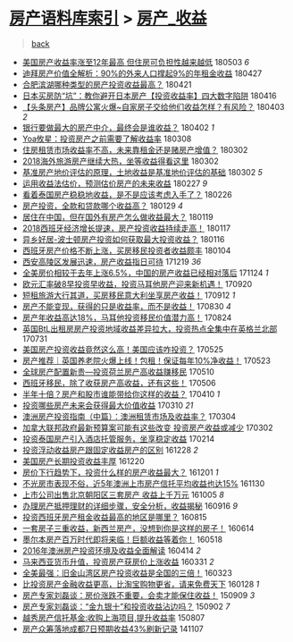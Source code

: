 [房产语料库索引](../../README.md)  > [房产_收益](房产_收益.md)
====
> [back](../README.md)

- [美国房产收益率涨至12年最高 但住房可负担性越来越低](http://jkwz.applinzi.com/ittc/7098856639199446023.html#%E7%BE%8E%E5%9B%BD%E6%88%BF%E4%BA%A7%E6%94%B6%E7%9B%8A%E7%8E%87%E6%B6%A8%E8%87%B312%E5%B9%B4%E6%9C%80%E9%AB%98+%E4%BD%86%E4%BD%8F%E6%88%BF%E5%8F%AF%E8%B4%9F%E6%8B%85%E6%80%A7%E8%B6%8A%E6%9D%A5%E8%B6%8A%E4%BD%8E) 180503 *6* 
- [迪拜房产价值全解析：90%的外来人口撑起9%的年租金收益](http://jkwz.applinzi.com/ittc/7096684078269203472.html#%E8%BF%AA%E6%8B%9C%E6%88%BF%E4%BA%A7%E4%BB%B7%E5%80%BC%E5%85%A8%E8%A7%A3%E6%9E%90%EF%BC%9A90%25%E7%9A%84%E5%A4%96%E6%9D%A5%E4%BA%BA%E5%8F%A3%E6%92%91%E8%B5%B79%25%E7%9A%84%E5%B9%B4%E7%A7%9F%E9%87%91%E6%94%B6%E7%9B%8A) 180427  
- [合肥滨湖哪种类型的房产投资收益最高？](http://jkwz.applinzi.com/ittc/7094506289608786955.html#%E5%90%88%E8%82%A5%E6%BB%A8%E6%B9%96%E5%93%AA%E7%A7%8D%E7%B1%BB%E5%9E%8B%E7%9A%84%E6%88%BF%E4%BA%A7%E6%8A%95%E8%B5%84%E6%94%B6%E7%9B%8A%E6%9C%80%E9%AB%98%EF%BC%9F) 180421  
- [日本买房防“坑”：教你避开日本房产【投资收益率】四大数字陷阱](http://jkwz.applinzi.com/ittc/7092607514640401424.html#%E6%97%A5%E6%9C%AC%E4%B9%B0%E6%88%BF%E9%98%B2%E2%80%9C%E5%9D%91%E2%80%9D%EF%BC%9A%E6%95%99%E4%BD%A0%E9%81%BF%E5%BC%80%E6%97%A5%E6%9C%AC%E6%88%BF%E4%BA%A7%E3%80%90%E6%8A%95%E8%B5%84%E6%94%B6%E7%9B%8A%E7%8E%87%E3%80%91%E5%9B%9B%E5%A4%A7%E6%95%B0%E5%AD%97%E9%99%B7%E9%98%B1) 180416  
- [【头条房产】品牌公寓火爆~自家房子交给他们收益怎样？有风险？](http://jkwz.applinzi.com/ittc/7087825527387980816.html#%E3%80%90%E5%A4%B4%E6%9D%A1%E6%88%BF%E4%BA%A7%E3%80%91%E5%93%81%E7%89%8C%E5%85%AC%E5%AF%93%E7%81%AB%E7%88%86%7E%E8%87%AA%E5%AE%B6%E6%88%BF%E5%AD%90%E4%BA%A4%E7%BB%99%E4%BB%96%E4%BB%AC%E6%94%B6%E7%9B%8A%E6%80%8E%E6%A0%B7%EF%BC%9F%E6%9C%89%E9%A3%8E%E9%99%A9%EF%BC%9F) 180403 *2* 
- [银行要做最大的房产中介，最终会是谁收益？](http://jkwz.applinzi.com/ittc/7086272649347204107.html#%E9%93%B6%E8%A1%8C%E8%A6%81%E5%81%9A%E6%9C%80%E5%A4%A7%E7%9A%84%E6%88%BF%E4%BA%A7%E4%B8%AD%E4%BB%8B%EF%BC%8C%E6%9C%80%E7%BB%88%E4%BC%9A%E6%98%AF%E8%B0%81%E6%94%B6%E7%9B%8A%EF%BC%9F) 180402 *1* 
- [Yoa攸星：投资房产之前需要了解收益率](http://jkwz.applinzi.com/ittc/7078128567370384400.html#Yoa%E6%94%B8%E6%98%9F%EF%BC%9A%E6%8A%95%E8%B5%84%E6%88%BF%E4%BA%A7%E4%B9%8B%E5%89%8D%E9%9C%80%E8%A6%81%E4%BA%86%E8%A7%A3%E6%94%B6%E7%9B%8A%E7%8E%87) 180308  
- [住房租赁市场收益率不高，未来靠租金还是赌房产增值？](http://jkwz.applinzi.com/ittc/7075900007360496657.html#%E4%BD%8F%E6%88%BF%E7%A7%9F%E8%B5%81%E5%B8%82%E5%9C%BA%E6%94%B6%E7%9B%8A%E7%8E%87%E4%B8%8D%E9%AB%98%EF%BC%8C%E6%9C%AA%E6%9D%A5%E9%9D%A0%E7%A7%9F%E9%87%91%E8%BF%98%E6%98%AF%E8%B5%8C%E6%88%BF%E4%BA%A7%E5%A2%9E%E5%80%BC%EF%BC%9F) 180302  
- [2018海外旅游房产继续大热，坐等收益得看这里](http://jkwz.applinzi.com/ittc/7075829779788203024.html#2018%E6%B5%B7%E5%A4%96%E6%97%85%E6%B8%B8%E6%88%BF%E4%BA%A7%E7%BB%A7%E7%BB%AD%E5%A4%A7%E7%83%AD%EF%BC%8C%E5%9D%90%E7%AD%89%E6%94%B6%E7%9B%8A%E5%BE%97%E7%9C%8B%E8%BF%99%E9%87%8C) 180302  
- [基准房产地价评估的原理，土地收益是基准地价评估的基础](http://jkwz.applinzi.com/ittc/7075810472815494151.html#%E5%9F%BA%E5%87%86%E6%88%BF%E4%BA%A7%E5%9C%B0%E4%BB%B7%E8%AF%84%E4%BC%B0%E7%9A%84%E5%8E%9F%E7%90%86%EF%BC%8C%E5%9C%9F%E5%9C%B0%E6%94%B6%E7%9B%8A%E6%98%AF%E5%9F%BA%E5%87%86%E5%9C%B0%E4%BB%B7%E8%AF%84%E4%BC%B0%E7%9A%84%E5%9F%BA%E7%A1%80) 180302 *5* 
- [运用收益法估价，预测估价房产的未来收益](http://jkwz.applinzi.com/ittc/7074785955724919824.html#%E8%BF%90%E7%94%A8%E6%94%B6%E7%9B%8A%E6%B3%95%E4%BC%B0%E4%BB%B7%EF%BC%8C%E9%A2%84%E6%B5%8B%E4%BC%B0%E4%BB%B7%E6%88%BF%E4%BA%A7%E7%9A%84%E6%9C%AA%E6%9D%A5%E6%94%B6%E7%9B%8A) 180227 *9* 
- [看着泰国房产稳稳地收益，是不是应该考虑入手了？](http://jkwz.applinzi.com/ittc/7074377540758406150.html#%E7%9C%8B%E7%9D%80%E6%B3%B0%E5%9B%BD%E6%88%BF%E4%BA%A7%E7%A8%B3%E7%A8%B3%E5%9C%B0%E6%94%B6%E7%9B%8A%EF%BC%8C%E6%98%AF%E4%B8%8D%E6%98%AF%E5%BA%94%E8%AF%A5%E8%80%83%E8%99%91%E5%85%A5%E6%89%8B%E4%BA%86%EF%BC%9F) 180226  
- [房产投资，全款和贷款哪个收益高？](http://jkwz.applinzi.com/ittc/7063930459287716871.html#%E6%88%BF%E4%BA%A7%E6%8A%95%E8%B5%84%EF%BC%8C%E5%85%A8%E6%AC%BE%E5%92%8C%E8%B4%B7%E6%AC%BE%E5%93%AA%E4%B8%AA%E6%94%B6%E7%9B%8A%E9%AB%98%EF%BC%9F) 180129 *4* 
- [居住在中国，但在国外有房产怎么做收益最大？](http://jkwz.applinzi.com/ittc/7060233015987274758.html#%E5%B1%85%E4%BD%8F%E5%9C%A8%E4%B8%AD%E5%9B%BD%EF%BC%8C%E4%BD%86%E5%9C%A8%E5%9B%BD%E5%A4%96%E6%9C%89%E6%88%BF%E4%BA%A7%E6%80%8E%E4%B9%88%E5%81%9A%E6%94%B6%E7%9B%8A%E6%9C%80%E5%A4%A7%EF%BC%9F) 180119  
- [2018西班牙经济增长提速，房产投资收益持续走高！](http://jkwz.applinzi.com/ittc/7059484341841691654.html#2018%E8%A5%BF%E7%8F%AD%E7%89%99%E7%BB%8F%E6%B5%8E%E5%A2%9E%E9%95%BF%E6%8F%90%E9%80%9F%EF%BC%8C%E6%88%BF%E4%BA%A7%E6%8A%95%E8%B5%84%E6%94%B6%E7%9B%8A%E6%8C%81%E7%BB%AD%E8%B5%B0%E9%AB%98%EF%BC%81) 180117  
- [异乡好居-波士顿房产投资如何获取最大投资收益？](http://jkwz.applinzi.com/ittc/7059186748444115974.html#%E5%BC%82%E4%B9%A1%E5%A5%BD%E5%B1%85-%E6%B3%A2%E5%A3%AB%E9%A1%BF%E6%88%BF%E4%BA%A7%E6%8A%95%E8%B5%84%E5%A6%82%E4%BD%95%E8%8E%B7%E5%8F%96%E6%9C%80%E5%A4%A7%E6%8A%95%E8%B5%84%E6%94%B6%E7%9B%8A%EF%BC%9F) 180116  
- [西班牙房产价格不断上涨，买房移民投资者收益颇丰](http://jkwz.applinzi.com/ittc/7054795108153558026.html#%E8%A5%BF%E7%8F%AD%E7%89%99%E6%88%BF%E4%BA%A7%E4%BB%B7%E6%A0%BC%E4%B8%8D%E6%96%AD%E4%B8%8A%E6%B6%A8%EF%BC%8C%E4%B9%B0%E6%88%BF%E7%A7%BB%E6%B0%91%E6%8A%95%E8%B5%84%E8%80%85%E6%94%B6%E7%9B%8A%E9%A2%87%E4%B8%B0) 180104  
- [西安高陵区发展迅速，房产收益指日可待](http://jkwz.applinzi.com/ittc/7048781219506947089.html#%E8%A5%BF%E5%AE%89%E9%AB%98%E9%99%B5%E5%8C%BA%E5%8F%91%E5%B1%95%E8%BF%85%E9%80%9F%EF%BC%8C%E6%88%BF%E4%BA%A7%E6%94%B6%E7%9B%8A%E6%8C%87%E6%97%A5%E5%8F%AF%E5%BE%85) 171219 *36* 
- [全美房价相较于去年上涨6.5%，中国的房产收益已经相对落后](http://jkwz.applinzi.com/ittc/7039583111036273681.html#%E5%85%A8%E7%BE%8E%E6%88%BF%E4%BB%B7%E7%9B%B8%E8%BE%83%E4%BA%8E%E5%8E%BB%E5%B9%B4%E4%B8%8A%E6%B6%A86.5%25%EF%BC%8C%E4%B8%AD%E5%9B%BD%E7%9A%84%E6%88%BF%E4%BA%A7%E6%94%B6%E7%9B%8A%E5%B7%B2%E7%BB%8F%E7%9B%B8%E5%AF%B9%E8%90%BD%E5%90%8E) 171124 *1* 
- [欧元汇率破8早投资早收益，投资马耳他房产迎来新机遇！](http://jkwz.applinzi.com/ittc/7015442701707904016.html#%E6%AC%A7%E5%85%83%E6%B1%87%E7%8E%87%E7%A0%B48%E6%97%A9%E6%8A%95%E8%B5%84%E6%97%A9%E6%94%B6%E7%9B%8A%EF%BC%8C%E6%8A%95%E8%B5%84%E9%A9%AC%E8%80%B3%E4%BB%96%E6%88%BF%E4%BA%A7%E8%BF%8E%E6%9D%A5%E6%96%B0%E6%9C%BA%E9%81%87%EF%BC%81) 170920  
- [短租旅游大行其道，买房移民意大利坐享房产收益！](http://jkwz.applinzi.com/ittc/7012479756547916817.html#%E7%9F%AD%E7%A7%9F%E6%97%85%E6%B8%B8%E5%A4%A7%E8%A1%8C%E5%85%B6%E9%81%93%EF%BC%8C%E4%B9%B0%E6%88%BF%E7%A7%BB%E6%B0%91%E6%84%8F%E5%A4%A7%E5%88%A9%E5%9D%90%E4%BA%AB%E6%88%BF%E4%BA%A7%E6%94%B6%E7%9B%8A%EF%BC%81) 170912 *1* 
- [房产不能变现，获得的只是收益率，而不是收益！](http://jkwz.applinzi.com/ittc/7007563302107087888.html#%E6%88%BF%E4%BA%A7%E4%B8%8D%E8%83%BD%E5%8F%98%E7%8E%B0%EF%BC%8C%E8%8E%B7%E5%BE%97%E7%9A%84%E5%8F%AA%E6%98%AF%E6%94%B6%E7%9B%8A%E7%8E%87%EF%BC%8C%E8%80%8C%E4%B8%8D%E6%98%AF%E6%94%B6%E7%9B%8A%EF%BC%81) 170830 *4* 
- [房产年收益高达18%，马耳他投资移民价值潜力高！](http://jkwz.applinzi.com/ittc/7004944649444394000.html#%E6%88%BF%E4%BA%A7%E5%B9%B4%E6%94%B6%E7%9B%8A%E9%AB%98%E8%BE%BE18%25%EF%BC%8C%E9%A9%AC%E8%80%B3%E4%BB%96%E6%8A%95%E8%B5%84%E7%A7%BB%E6%B0%91%E4%BB%B7%E5%80%BC%E6%BD%9C%E5%8A%9B%E9%AB%98%EF%BC%81) 170824  
- [英国BtL出租房房产投资地域收益差异拉大，投资热点全集中在英格兰北部](http://jkwz.applinzi.com/ittc/6995299930900792336.html#%E8%8B%B1%E5%9B%BDBtL%E5%87%BA%E7%A7%9F%E6%88%BF%E6%88%BF%E4%BA%A7%E6%8A%95%E8%B5%84%E5%9C%B0%E5%9F%9F%E6%94%B6%E7%9B%8A%E5%B7%AE%E5%BC%82%E6%8B%89%E5%A4%A7%EF%BC%8C%E6%8A%95%E8%B5%84%E7%83%AD%E7%82%B9%E5%85%A8%E9%9B%86%E4%B8%AD%E5%9C%A8%E8%8B%B1%E6%A0%BC%E5%85%B0%E5%8C%97%E9%83%A8) 170731  
- [美国房产投资收益竟然这么高！美国应该咋投资？](http://jkwz.applinzi.com/ittc/6971566891540677636.html#%E7%BE%8E%E5%9B%BD%E6%88%BF%E4%BA%A7%E6%8A%95%E8%B5%84%E6%94%B6%E7%9B%8A%E7%AB%9F%E7%84%B6%E8%BF%99%E4%B9%88%E9%AB%98%EF%BC%81%E7%BE%8E%E5%9B%BD%E5%BA%94%E8%AF%A5%E5%92%8B%E6%8A%95%E8%B5%84%EF%BC%9F) 170525  
- [房产推荐｜英国养老院火爆上线！包租！保证每年10%净收益！](http://jkwz.applinzi.com/ittc/6970792710171526148.html#%E6%88%BF%E4%BA%A7%E6%8E%A8%E8%8D%90%EF%BD%9C%E8%8B%B1%E5%9B%BD%E5%85%BB%E8%80%81%E9%99%A2%E7%81%AB%E7%88%86%E4%B8%8A%E7%BA%BF%EF%BC%81%E5%8C%85%E7%A7%9F%EF%BC%81%E4%BF%9D%E8%AF%81%E6%AF%8F%E5%B9%B410%25%E5%87%80%E6%94%B6%E7%9B%8A%EF%BC%81) 170523  
- [全球房产配置新贵—投资荷兰房产高收益赚移民](http://jkwz.applinzi.com/ittc/6965980030449484804.html#%E5%85%A8%E7%90%83%E6%88%BF%E4%BA%A7%E9%85%8D%E7%BD%AE%E6%96%B0%E8%B4%B5%E2%80%94%E6%8A%95%E8%B5%84%E8%8D%B7%E5%85%B0%E6%88%BF%E4%BA%A7%E9%AB%98%E6%94%B6%E7%9B%8A%E8%B5%9A%E7%A7%BB%E6%B0%91) 170510  
- [西班牙移民，除了收获房产高收益，还有这些！](http://jkwz.applinzi.com/ittc/6964253938546115588.html#%E8%A5%BF%E7%8F%AD%E7%89%99%E7%A7%BB%E6%B0%91%EF%BC%8C%E9%99%A4%E4%BA%86%E6%94%B6%E8%8E%B7%E6%88%BF%E4%BA%A7%E9%AB%98%E6%94%B6%E7%9B%8A%EF%BC%8C%E8%BF%98%E6%9C%89%E8%BF%99%E4%BA%9B%EF%BC%81) 170506  
- [半年十倍？房产和股市谁能带给你这样的收益？](http://jkwz.applinzi.com/ittc/6954984459916018692.html#%E5%8D%8A%E5%B9%B4%E5%8D%81%E5%80%8D%EF%BC%9F%E6%88%BF%E4%BA%A7%E5%92%8C%E8%82%A1%E5%B8%82%E8%B0%81%E8%83%BD%E5%B8%A6%E7%BB%99%E4%BD%A0%E8%BF%99%E6%A0%B7%E7%9A%84%E6%94%B6%E7%9B%8A%EF%BC%9F) 170410 *1* 
- [投资哪些房产未来会获得最大价值收益](http://jkwz.applinzi.com/ittc/6943404335584248837.html#%E6%8A%95%E8%B5%84%E5%93%AA%E4%BA%9B%E6%88%BF%E4%BA%A7%E6%9C%AA%E6%9D%A5%E4%BC%9A%E8%8E%B7%E5%BE%97%E6%9C%80%E5%A4%A7%E4%BB%B7%E5%80%BC%E6%94%B6%E7%9B%8A) 170310 *21* 
- [澳洲房产投资指南（中篇）：澳洲租赁市场及收益率？](http://jkwz.applinzi.com/ittc/6941110713908200453.html#%E6%BE%B3%E6%B4%B2%E6%88%BF%E4%BA%A7%E6%8A%95%E8%B5%84%E6%8C%87%E5%8D%97%EF%BC%88%E4%B8%AD%E7%AF%87%EF%BC%89%EF%BC%9A%E6%BE%B3%E6%B4%B2%E7%A7%9F%E8%B5%81%E5%B8%82%E5%9C%BA%E5%8F%8A%E6%94%B6%E7%9B%8A%E7%8E%87%EF%BC%9F) 170304  
- [加拿大联邦政府最新预算案可能有这些改变 投资房产收益或减少](http://jkwz.applinzi.com/ittc/6940384075427873796.html#%E5%8A%A0%E6%8B%BF%E5%A4%A7%E8%81%94%E9%82%A6%E6%94%BF%E5%BA%9C%E6%9C%80%E6%96%B0%E9%A2%84%E7%AE%97%E6%A1%88%E5%8F%AF%E8%83%BD%E6%9C%89%E8%BF%99%E4%BA%9B%E6%94%B9%E5%8F%98+%E6%8A%95%E8%B5%84%E6%88%BF%E4%BA%A7%E6%94%B6%E7%9B%8A%E6%88%96%E5%87%8F%E5%B0%91) 170302  
- [投资泰国房产引入酒店托管服务，坐享稳定收益](http://jkwz.applinzi.com/ittc/6934611850124854276.html#%E6%8A%95%E8%B5%84%E6%B3%B0%E5%9B%BD%E6%88%BF%E4%BA%A7%E5%BC%95%E5%85%A5%E9%85%92%E5%BA%97%E6%89%98%E7%AE%A1%E6%9C%8D%E5%8A%A1%EF%BC%8C%E5%9D%90%E4%BA%AB%E7%A8%B3%E5%AE%9A%E6%94%B6%E7%9B%8A) 170214  
- [投资浮动收益房产跟固定收益房产的区别](http://jkwz.applinzi.com/ittc/6916643547343488005.html#%E6%8A%95%E8%B5%84%E6%B5%AE%E5%8A%A8%E6%94%B6%E7%9B%8A%E6%88%BF%E4%BA%A7%E8%B7%9F%E5%9B%BA%E5%AE%9A%E6%94%B6%E7%9B%8A%E6%88%BF%E4%BA%A7%E7%9A%84%E5%8C%BA%E5%88%AB) 161228 *2* 
- [美国房产长期投资收益丰厚](http://jkwz.applinzi.com/ittc/6913643035576763396.html#%E7%BE%8E%E5%9B%BD%E6%88%BF%E4%BA%A7%E9%95%BF%E6%9C%9F%E6%8A%95%E8%B5%84%E6%94%B6%E7%9B%8A%E4%B8%B0%E5%8E%9A) 161220  
- [房价下行趋势下，投资什么样的房产收益最大？](http://jkwz.applinzi.com/ittc/6906555150461584388.html#%E6%88%BF%E4%BB%B7%E4%B8%8B%E8%A1%8C%E8%B6%8B%E5%8A%BF%E4%B8%8B%EF%BC%8C%E6%8A%95%E8%B5%84%E4%BB%80%E4%B9%88%E6%A0%B7%E7%9A%84%E6%88%BF%E4%BA%A7%E6%94%B6%E7%9B%8A%E6%9C%80%E5%A4%A7%EF%BC%9F) 161201 *1* 
- [不光房市表现不俗，近5年澳洲上市房产信托平均收益也达15%](http://jkwz.applinzi.com/ittc/6906284666515883012.html#%E4%B8%8D%E5%85%89%E6%88%BF%E5%B8%82%E8%A1%A8%E7%8E%B0%E4%B8%8D%E4%BF%97%EF%BC%8C%E8%BF%915%E5%B9%B4%E6%BE%B3%E6%B4%B2%E4%B8%8A%E5%B8%82%E6%88%BF%E4%BA%A7%E4%BF%A1%E6%89%98%E5%B9%B3%E5%9D%87%E6%94%B6%E7%9B%8A%E4%B9%9F%E8%BE%BE15%25) 161130  
- [上市公司出售北京朝阳区三套房产 收益上千万元](http://jkwz.applinzi.com/ittc/6885449619466617861.html#%E4%B8%8A%E5%B8%82%E5%85%AC%E5%8F%B8%E5%87%BA%E5%94%AE%E5%8C%97%E4%BA%AC%E6%9C%9D%E9%98%B3%E5%8C%BA%E4%B8%89%E5%A5%97%E6%88%BF%E4%BA%A7+%E6%94%B6%E7%9B%8A%E4%B8%8A%E5%8D%83%E4%B8%87%E5%85%83) 161005 *8* 
- [办理房产抵押理财的详细步骤，安全分析，收益揭秘](http://jkwz.applinzi.com/ittc/6878384376118772741.html#%E5%8A%9E%E7%90%86%E6%88%BF%E4%BA%A7%E6%8A%B5%E6%8A%BC%E7%90%86%E8%B4%A2%E7%9A%84%E8%AF%A6%E7%BB%86%E6%AD%A5%E9%AA%A4%EF%BC%8C%E5%AE%89%E5%85%A8%E5%88%86%E6%9E%90%EF%BC%8C%E6%94%B6%E7%9B%8A%E6%8F%AD%E7%A7%98) 160916 *9* 
- [投资西班牙房产租金收益最高的地区是哪里？](http://jkwz.applinzi.com/ittc/6866632567029236740.html#%E6%8A%95%E8%B5%84%E8%A5%BF%E7%8F%AD%E7%89%99%E6%88%BF%E4%BA%A7%E7%A7%9F%E9%87%91%E6%94%B6%E7%9B%8A%E6%9C%80%E9%AB%98%E7%9A%84%E5%9C%B0%E5%8C%BA%E6%98%AF%E5%93%AA%E9%87%8C%EF%BC%9F) 160815  
- [一套房子三重收益，新西兰房产，没想到你是这样的房子！](http://jkwz.applinzi.com/ittc/6843524058888799236.html#%E4%B8%80%E5%A5%97%E6%88%BF%E5%AD%90%E4%B8%89%E9%87%8D%E6%94%B6%E7%9B%8A%EF%BC%8C%E6%96%B0%E8%A5%BF%E5%85%B0%E6%88%BF%E4%BA%A7%EF%BC%8C%E6%B2%A1%E6%83%B3%E5%88%B0%E4%BD%A0%E6%98%AF%E8%BF%99%E6%A0%B7%E7%9A%84%E6%88%BF%E5%AD%90%EF%BC%81) 160614  
- [墨尔本房产百万时代即将来临！巨额收益等着你！](http://jkwz.applinzi.com/ittc/6833592426803233796.html#%E5%A2%A8%E5%B0%94%E6%9C%AC%E6%88%BF%E4%BA%A7%E7%99%BE%E4%B8%87%E6%97%B6%E4%BB%A3%E5%8D%B3%E5%B0%86%E6%9D%A5%E4%B8%B4%EF%BC%81%E5%B7%A8%E9%A2%9D%E6%94%B6%E7%9B%8A%E7%AD%89%E7%9D%80%E4%BD%A0%EF%BC%81) 160518  
- [2016年澳洲房产投资环境及收益全面解读](http://jkwz.applinzi.com/ittc/6820950558013654020.html#2016%E5%B9%B4%E6%BE%B3%E6%B4%B2%E6%88%BF%E4%BA%A7%E6%8A%95%E8%B5%84%E7%8E%AF%E5%A2%83%E5%8F%8A%E6%94%B6%E7%9B%8A%E5%85%A8%E9%9D%A2%E8%A7%A3%E8%AF%BB) 160414 *2* 
- [马来西亚货币升值，投资房产获房价上涨收益](http://jkwz.applinzi.com/ittc/6815786835250775045.html#%E9%A9%AC%E6%9D%A5%E8%A5%BF%E4%BA%9A%E8%B4%A7%E5%B8%81%E5%8D%87%E5%80%BC%EF%BC%8C%E6%8A%95%E8%B5%84%E6%88%BF%E4%BA%A7%E8%8E%B7%E6%88%BF%E4%BB%B7%E4%B8%8A%E6%B6%A8%E6%94%B6%E7%9B%8A) 160331 *2* 
- [全美最强：旧金山湾区房产投资收益是全国的三倍！](http://jkwz.applinzi.com/ittc/6812792536984716292.html#%E5%85%A8%E7%BE%8E%E6%9C%80%E5%BC%BA%EF%BC%9A%E6%97%A7%E9%87%91%E5%B1%B1%E6%B9%BE%E5%8C%BA%E6%88%BF%E4%BA%A7%E6%8A%95%E8%B5%84%E6%94%B6%E7%9B%8A%E6%98%AF%E5%85%A8%E5%9B%BD%E7%9A%84%E4%B8%89%E5%80%8D%EF%BC%81) 160323  
- [比投资房产金融收益更高，比淘宝购物更省，请来免费天下](http://jkwz.applinzi.com/ittc/6792328285358916612.html#%E6%AF%94%E6%8A%95%E8%B5%84%E6%88%BF%E4%BA%A7%E9%87%91%E8%9E%8D%E6%94%B6%E7%9B%8A%E6%9B%B4%E9%AB%98%EF%BC%8C%E6%AF%94%E6%B7%98%E5%AE%9D%E8%B4%AD%E7%89%A9%E6%9B%B4%E7%9C%81%EF%BC%8C%E8%AF%B7%E6%9D%A5%E5%85%8D%E8%B4%B9%E5%A4%A9%E4%B8%8B) 160128 *1* 
- [房产专家刘磊谈：房价涨跌不重要，会卖才能保住收益！](http://jkwz.applinzi.com/ittc/6739974358523216901.html#%E6%88%BF%E4%BA%A7%E4%B8%93%E5%AE%B6%E5%88%98%E7%A3%8A%E8%B0%88%EF%BC%9A%E6%88%BF%E4%BB%B7%E6%B6%A8%E8%B7%8C%E4%B8%8D%E9%87%8D%E8%A6%81%EF%BC%8C%E4%BC%9A%E5%8D%96%E6%89%8D%E8%83%BD%E4%BF%9D%E4%BD%8F%E6%94%B6%E7%9B%8A%EF%BC%81) 150909 *3* 
- [房产专家刘磊谈：“金九银十”和投资收益沾边吗？](http://jkwz.applinzi.com/ittc/6737393508380197893.html#%E6%88%BF%E4%BA%A7%E4%B8%93%E5%AE%B6%E5%88%98%E7%A3%8A%E8%B0%88%EF%BC%9A%E2%80%9C%E9%87%91%E4%B9%9D%E9%93%B6%E5%8D%81%E2%80%9D%E5%92%8C%E6%8A%95%E8%B5%84%E6%94%B6%E7%9B%8A%E6%B2%BE%E8%BE%B9%E5%90%97%EF%BC%9F) 150902 *7* 
- [越秀房产信托基金:收购上海项目,提升收益率](http://jkwz.applinzi.com/ittc/547650615581218897.html#%E8%B6%8A%E7%A7%80%E6%88%BF%E4%BA%A7%E4%BF%A1%E6%89%98%E5%9F%BA%E9%87%91%3A%E6%94%B6%E8%B4%AD%E4%B8%8A%E6%B5%B7%E9%A1%B9%E7%9B%AE%2C%E6%8F%90%E5%8D%87%E6%94%B6%E7%9B%8A%E7%8E%87) 150807  
- [房产众筹落地成都7日预期收益43%刷新记录](http://jkwz.applinzi.com/ittc/547650611377660355.html#%E6%88%BF%E4%BA%A7%E4%BC%97%E7%AD%B9%E8%90%BD%E5%9C%B0%E6%88%90%E9%83%BD7%E6%97%A5%E9%A2%84%E6%9C%9F%E6%94%B6%E7%9B%8A43%25%E5%88%B7%E6%96%B0%E8%AE%B0%E5%BD%95) 141107  
